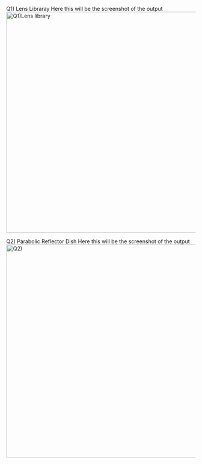 Q1) Lens Libraray
Here this will be the screenshot of the output
<img width="586" alt="Q1)Lens library" src="https://github.com/biswaranjanbehera/adventcode/assets/79159364/96b74545-5ba6-4b45-85b9-1f2319f744ce">

Q2) Parabolic Reflector Dish
Here this will be the screenshot of the output
<img width="565" alt="Q2)" src="https://github.com/biswaranjanbehera/adventcode/assets/79159364/ebc1b66d-97ba-4f7f-ace1-8ed8d3d91c98">

